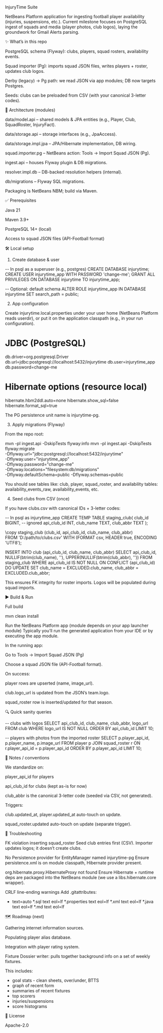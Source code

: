 InjuryTime Suite

NetBeans Platform application for ingesting football player availability (injuries, suspensions, etc.).
Current milestone focuses on PostgreSQL ingest of squads and media (player photos, club logos), laying the groundwork for Gmail Alerts parsing.

✨ What’s in this repo

PostgreSQL schema (Flyway): clubs, players, squad rosters, availability events.

Squad importer (Pg): imports squad JSON files, writes players + roster, updates club logos.

Derby (legacy) → Pg path: we read JSON via app modules; DB now targets Postgres.

Seeds: clubs can be preloaded from CSV (with your canonical 3-letter codes).

🧭 Architecture (modules)

data/model.api – shared models & JPA entities (e.g., Player, Club, SquadRoster, InjuryFact).

data/storage.api – storage interfaces (e.g., JpaAccess).

data/storage.impl.jpa – JPA/Hibernate implementation, DB wiring.

squad.importer.pg – NetBeans action: Tools → Import Squad JSON (Pg).

ingest.api – houses Flyway plugin & DB migrations.

resolver.impl.db – DB-backed resolution helpers (internal).

db/migrations – Flyway SQL migrations.

Packaging is NetBeans NBM; build via Maven.

✅ Prerequisites

Java 21

Maven 3.9+

PostgreSQL 14+ (local)

Access to squad JSON files (API-Football format)

🛠️ Local setup
1) Create database & user

-- In psql as a superuser (e.g., postgres)
CREATE DATABASE injurytime;
CREATE USER injurytime_app WITH PASSWORD 'change-me';
GRANT ALL PRIVILEGES ON DATABASE injurytime TO injurytime_app;

-- Optional: default schema
ALTER ROLE injurytime_app IN DATABASE injurytime SET search_path = public;

2) App configuration

Create injurytime.local.properties under your user home (NetBeans Platform reads userdir),
or put it on the application classpath (e.g., in your run configuration).

# JDBC (PostgreSQL)
db.driver=org.postgresql.Driver
db.url=jdbc:postgresql://localhost:5432/injurytime
db.user=injurytime_app
db.password=change-me

# Hibernate options (resource local)
hibernate.hbm2ddl.auto=none
hibernate.show_sql=false
hibernate.format_sql=true

The PG persistence unit name is injurytime-pg.

3) Apply migrations (Flyway)

From the repo root:

mvn -pl ingest.api -DskipTests flyway:info
mvn -pl ingest.api -DskipTests flyway:migrate \
  -Dflyway.url="jdbc:postgresql://localhost:5432/injurytime" \
  -Dflyway.user="injurytime_app" \
  -Dflyway.password="change-me" \
  -Dflyway.locations="filesystem:db/migrations" \
  -Dflyway.defaultSchema=public -Dflyway.schemas=public

You should see tables like: club, player, squad_roster,
and availability tables: availability_events_raw, availability_events, etc.

4) Seed clubs from CSV (once)

If you have clubs.csv with canonical IDs + 3-letter codes:

-- In psql as injurytime_app
CREATE TEMP TABLE staging_club(
  club_id BIGINT,          -- ignored
  api_club_id INT,
  club_name TEXT,
  club_abbr TEXT
);

\copy staging_club (club_id, api_club_id, club_name, club_abbr) \
  FROM 'D:/path/to/clubs.csv' WITH (FORMAT csv, HEADER true, ENCODING 'UTF8');

INSERT INTO club (api_club_id, club_name, club_abbr)
SELECT api_club_id, NULLIF(btrim(club_name), ''), UPPER(NULLIF(btrim(club_abbr), ''))
FROM staging_club
WHERE api_club_id IS NOT NULL
ON CONFLICT (api_club_id) DO UPDATE
  SET club_name = EXCLUDED.club_name,
      club_abbr = EXCLUDED.club_abbr;

This ensures FK integrity for roster imports. Logos will be populated during squad imports.

▶️ Build & Run

Full build

mvn clean install

Run the NetBeans Platform app (module depends on your app launcher module)
Typically you’ll run the generated application from your IDE or by executing the app module.

In the running app:

Go to Tools → Import Squad JSON (Pg)

Choose a squad JSON file (API-Football format).

On success:

player rows are upserted (name, image_url).

club.logo_url is updated from the JSON’s team.logo.

squad_roster row is inserted/updated for that season.

🔍 Quick sanity queries

-- clubs with logos
SELECT api_club_id, club_name, club_abbr, logo_url
FROM club WHERE logo_url IS NOT NULL ORDER BY api_club_id LIMIT 10;

-- players with photos from the imported roster
SELECT p.player_api_id, p.player_name, p.image_url
FROM player p
JOIN squad_roster r ON r.player_api_id = p.player_api_id
ORDER BY p.player_api_id LIMIT 10;

🧩 Notes / conventions

We standardize on:

player_api_id for players

api_club_id for clubs (kept as-is for now)

club_abbr is the canonical 3-letter code (seeded via CSV, not generated).

Triggers:

club.updated_at, player.updated_at auto-touch on update.

squad_roster.updated auto-touch on update (separate trigger).

🧯 Troubleshooting

FK violation inserting squad_roster
Seed club entries first (CSV). Importer updates logos; it doesn’t create clubs.

No Persistence provider for EntityManager named injurytime-pg
Ensure persistence.xml is on module classpath, Hibernate provider present.

org.hibernate.proxy.HibernateProxy not found
Ensure Hibernate + runtime deps are packaged into the NetBeans module (we use a libs.hibernate.core wrapper).

CRLF line-ending warnings
Add .gitattributes:

* text=auto
*.sql text eol=lf
*.properties text eol=lf
*.xml text eol=lf
*.java text eol=lf
*.md text eol=lf

🗺️ Roadmap (next)

Gathering internet information sources.

Populating player alias database.

Integration with player rating system.

Fixture Dossier writer: pulls together background info on a set of weekly fixtures.

This includes:

* goal stats - clean sheets, over/under, BTTS
* graph of recent form
* summaries of recent fixtures
* top scorers
* injuries/suspensions
* score histograms

📜 License

Apache-2.0
